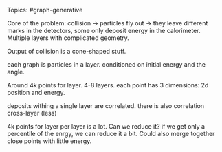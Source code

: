 Topics: #graph-generative 

Core of the problem: collision -> particles fly out -> they leave different marks in the detectors, some only deposit energy in the calorimeter. Multiple layers with complicated geometry.

Output of collision is a cone-shaped stuff.

each graph is particles in a layer. conditioned on initial energy and the angle.

Around 4k points for layer. 4-8 layers. each point has 3 dimensions: 2d position and energy.

deposits withing a single layer are correlated. there is also correlation cross-layer (less)


4k points for layer per layer is a lot. Can we reduce it? if we get only a percentile of the enrgy, we can reduce it a bit. Could also merge together close points with little energy.